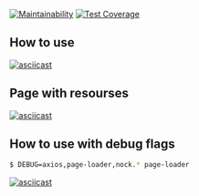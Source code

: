 [![Maintainability](https://api.codeclimate.com/v1/badges/56160bd0b6efafac6e1e/maintainability)](https://codeclimate.com/github/tonytoponi/backend-project-lvl3/maintainability)
[![Test Coverage](https://api.codeclimate.com/v1/badges/56160bd0b6efafac6e1e/test_coverage)](https://codeclimate.com/github/tonytoponi/backend-project-lvl3/test_coverage)

## How to use

[![asciicast](https://asciinema.org/a/jpefrHFU7q0KwIuUSeB5hoq9K.svg)](https://asciinema.org/a/jpefrHFU7q0KwIuUSeB5hoq9K)


## Page with resourses

[![asciicast](https://asciinema.org/a/bfn8KEspzHnEDRBlw9tqZox0i.svg)](https://asciinema.org/a/bfn8KEspzHnEDRBlw9tqZox0i)

## How to use with debug flags

```bash
$ DEBUG=axios,page-loader,nock.* page-loader
```

[![asciicast](https://asciinema.org/a/YlV2QD830sH02V1ds0F3EeQB7.svg)](https://asciinema.org/a/YlV2QD830sH02V1ds0F3EeQB7)
